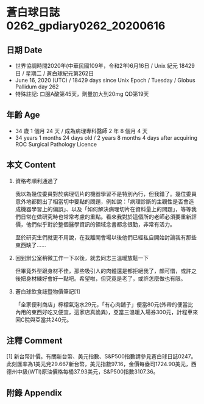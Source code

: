 [_metadata_:encoding]: - "utf-8"
[_metadata_:language]: - "zh-Hant-TW"
[_metadata_:fileformat]: - "markdown"
[_metadata_:MIME_type]: - "text/plain"
[_metadata_:markdown_version]: - "commonmark version 0.29"
[_metadata_:markdown_spec]: - "https://spec.commonmark.org/0.29/"

# 蒼白球日誌0262_gpdiary0262_20200616 #

## 日期 Date ##

* 世界協調時間2020年(中華民國109年，令和2年)6月16日 / Unix 紀元 18429 日 / 星期二 / 蒼白球紀元第262日
* June 16, 2020 (UTC) / 18429 days since Unix Epoch / Tuesday / Globus Pallidum day 262
* 特殊註記: 口服A酸第45天，劑量加大到20mg QD第19天

## 年齡 Age ##

* 34 歲 1 個月 24 天 / 成為病理專科醫師 2 年 8 個月 4 天
* 34 years 1 months 24 days old / 2 years 8 months 4 days after acquiring ROC Surgical Pathology Licence

## 本文 Content ##

1. 資格考順利通過了

    我以為幾位委員對於病理切片的機器學習不是特別內行，但我錯了。幾位委員意外地都問出了相當切中要點的問題，例如說：「病理診斷的主觀性是否會造成機器學習上的偏誤」、以及「如何解決病理切片在資料量上的問題」，等等我們日常在做研究時也常常考慮的重點。看來我對於這個所的老師必須要重新評價，他們似乎對於整個醫學資訊的領域念書都念很勤，非常有活力。

    至於研究生們就更不用說，在我離開會場以後他們已經私自開始討論我有那些東西缺了......

2. 回到辦公室稍微工作一下以後，就去同志三溫暖放鬆一下

    但畢竟外型跟身材不佳，那些吸引人的肉體還是都拒絕我了，頗可惜，或許之後把身材練好會好一點吧。希望啦，但究竟是老了，或許怎麼做也有限。
 
3. 蒼白球飲食誌暨物價筆記[1]

    「全家便利商店」檸檬氣泡水29元，「有心肉舖子」便當80元(外帶的便當比內用的東西好吃又便宜，這家店真詭異)，亞當三溫暖入場券300元，計程車來回C院與亞當共240元。

## 注釋 Comment ##

[1] 新台幣計價。有關新台幣、美元指數、S&P500指數請參見蒼白球日誌0247。此刻匯率為1美元兌29.667新台幣，美元指數97.16，金價每盎司1724.90美元，西德州中級(WTI)原油價格每桶37.93美元，S&P500指數3107.36。

## 附錄 Appendix ##
